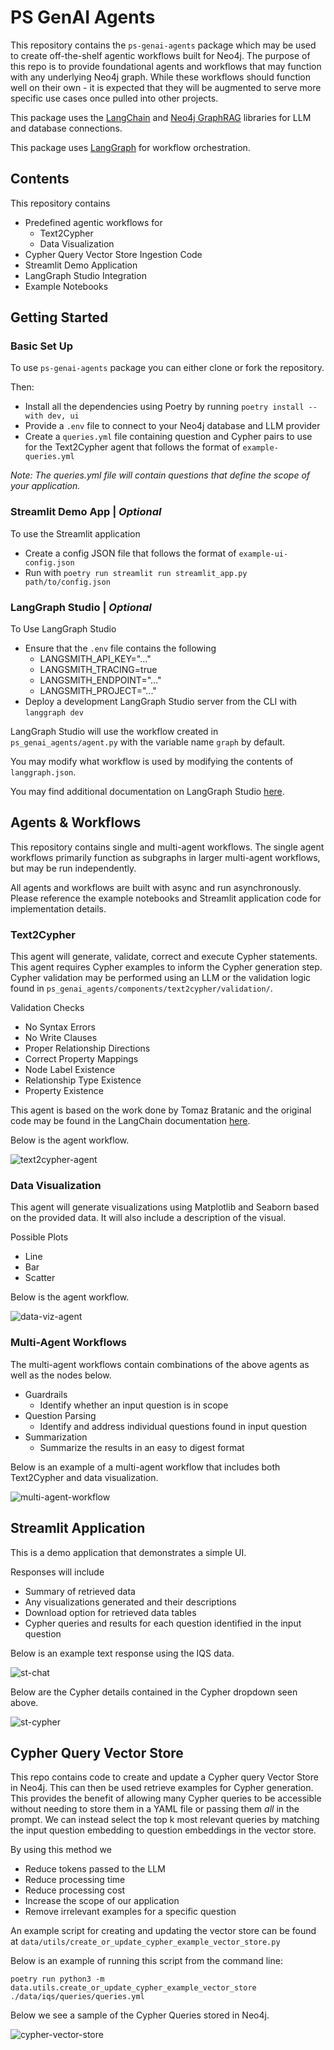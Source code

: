 # PS GenAI Agents

This repository contains the `ps-genai-agents` package which may be used to create off-the-shelf agentic workflows built for Neo4j. The purpose of this repo is to provide foundational agents and workflows that may function with any underlying Neo4j graph. While these workflows should function well on their own - it is expected that they will be augmented to serve more specific use cases once pulled into other projects. 

This package uses the [LangChain](https://github.com/langchain-ai) and [Neo4j GraphRAG](https://github.com/neo4j/neo4j-graphrag-python) libraries for LLM and database connections.

This package uses [LangGraph](https://github.com/langchain-ai/langgraph) for workflow orchestration.

## Contents

This repository contains
* Predefined agentic workflows for 
  * Text2Cypher
  * Data Visualization 
* Cypher Query Vector Store Ingestion Code
* Streamlit Demo Application
* LangGraph Studio Integration
* Example Notebooks

## Getting Started

### Basic Set Up
To use `ps-genai-agents` package you can either clone or fork the repository. 

Then:
* Install all the dependencies using Poetry by running `poetry install --with dev, ui`
* Provide a `.env` file to connect to your Neo4j database and LLM provider
* Create a `queries.yml` file containing question and Cypher pairs to use for the Text2Cypher agent that follows the format of `example-queries.yml`

*Note: The queries.yml file will contain questions that define the scope of your application.*

### Streamlit Demo App | *Optional*
To use the Streamlit application
* Create a config JSON file that follows the format of `example-ui-config.json`
* Run with `poetry run streamlit run streamlit_app.py path/to/config.json`

### LangGraph Studio | *Optional*
To Use LangGraph Studio
* Ensure that the `.env` file contains the following
  * LANGSMITH_API_KEY="..."
  * LANGSMITH_TRACING=true
  * LANGSMITH_ENDPOINT="..."
  * LANGSMITH_PROJECT="..."
* Deploy a development LangGraph Studio server from the CLI with `langgraph dev`

LangGraph Studio will use the workflow created in `ps_genai_agents/agent.py` with the variable name `graph` by default. 

You may modify what workflow is used by modifying the contents of `langgraph.json`.

You may find additional documentation on LangGraph Studio [here](https://langchain-ai.github.io/langgraph/concepts/langgraph_studio/).

## Agents & Workflows

This repository contains single and multi-agent workflows. The single agent workflows primarily function as subgraphs in larger multi-agent workflows, but may be run independently.

All agents and workflows are built with async and run asynchronously. Please reference the example notebooks and Streamlit application code for implementation details.

### Text2Cypher

This agent will generate, validate, correct and execute Cypher statements. 
This agent requires Cypher examples to inform the Cypher generation step. 
Cypher validation may be performed using an LLM or the validation logic found in  `ps_genai_agents/components/text2cypher/validation/`.

Validation Checks
* No Syntax Errors
* No Write Clauses 
* Proper Relationship Directions
* Correct Property Mappings
* Node Label Existence
* Relationship Type Existence
* Property Existence

This agent is based on the work done by Tomaz Bratanic and the original code may be found in the LangChain documentation [here](https://python.langchain.com/docs/tutorials/graph/).

Below is the agent workflow.

![text2cypher-agent](./docs/assets/images/workflows/text2cypher-workflow.png)

### Data Visualization

This agent will generate visualizations using Matplotlib and Seaborn based on the provided data. It will also include a description of the visual.

Possible Plots 
* Line
* Bar
* Scatter

Below is the agent workflow.

![data-viz-agent](./docs/assets/images/workflows/visualization-workflow.png)


### Multi-Agent Workflows

The multi-agent workflows contain combinations of the above agents as well as the nodes below.
* Guardrails
  * Identify whether an input question is in scope
* Question Parsing
  * Identify and address individual questions found in input question
* Summarization
  * Summarize the results in an easy to digest format

Below is an example of a multi-agent workflow that includes both Text2Cypher and data visualization.

![multi-agent-workflow](./docs/assets/images/workflows/text2cypher-with-visualization-workflow-v2.png)


## Streamlit Application

This is a demo application that demonstrates a simple UI.

Responses will include 
* Summary of retrieved data
* Any visualizations generated and their descriptions
* Download option for retrieved data tables
* Cypher queries and results for each question identified in the input question

Below is an example text response using the IQS data.

![st-chat](./docs/assets/images/streamlit/ps-genai-agents-st-qa.png)


Below are the Cypher details contained in the Cypher dropdown seen above.

![st-cypher](./docs/assets/images/streamlit/ps-genai-agents-st-cypher.png)


## Cypher Query Vector Store

This repo contains code to create and update a Cypher query Vector Store in Neo4j. This can then be used retrieve examples for Cypher generation. This provides the benefit of allowing many Cypher queries to be accessible without needing to store them in a YAML file or passing them *all* in the prompt. We can instead select the top k most relevant queries by matching the input question embedding to question embeddings in the vector store. 

By using this method we
* Reduce tokens passed to the LLM
* Reduce processing time
* Reduce processing cost
* Increase the scope of our application
* Remove irrelevant examples for a specific question


An example script for creating and updating the vector store can be found at `data/utils/create_or_update_cypher_example_vector_store.py`

Below is an example of running this script from the command line:
```
poetry run python3 -m data.utils.create_or_update_cypher_example_vector_store ./data/iqs/queries/queries.yml
```
Below we see a sample of the Cypher Queries stored in Neo4j.

![cypher-vector-store](./docs/assets/images/vector_store/ps-genai-agents-cypher-vector-store.png)
